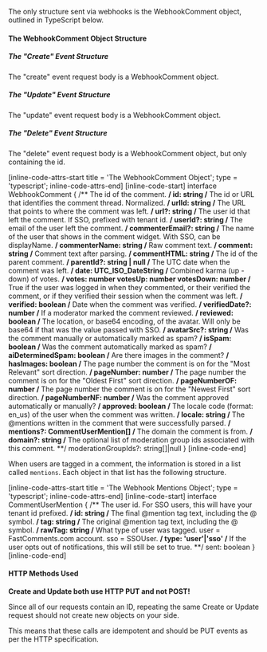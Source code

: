 The only structure sent via webhooks is the WebhookComment object, outlined in TypeScript below.

#### The WebhookComment Object Structure

##### The "Create" Event Structure
The "create" event request body is a WebhookComment object.

##### The "Update" Event Structure
The "update" event request body is a WebhookComment object.

##### The "Delete" Event Structure
The "delete" event request body is a WebhookComment object, but only containing the id.

[inline-code-attrs-start title = 'The WebhookComment Object'; type = 'typescript'; inline-code-attrs-end]
[inline-code-start]
interface WebhookComment {
    /** The id of the comment. **/
    id: string
    /** The id or URL that identifies the comment thread. Normalized. **/
    urlId: string
    /** The URL that points to where the comment was left. **/
    url?: string
    /** The user id that left the comment. If SSO, prefixed with tenant id. **/
    userId?: string
    /** The email of the user left the comment. **/
    commenterEmail?: string
    /** The name of the user that shows in the comment widget. With SSO, can be displayName. **/
    commenterName: string
    /** Raw comment text. **/
    comment: string
    /** Comment text after parsing. **/
    commentHTML: string
    /** The id of the parent comment. **/
    parentId?: string | null
    /** The UTC date when the comment was left. **/
    date: UTC_ISO_DateString
    /** Combined karma (up - down) of votes. **/
    votes: number
    votesUp: number
    votesDown: number
    /** True if the user was logged in when they commented, or their verified the comment, or if they verified their session when the comment was left. **/
    verified: boolean
    /** Date when the comment was verified. **/
    verifiedDate?: number
    /** If a moderator marked the comment reviewed. **/
    reviewed: boolean
    /** The location, or base64 encoding, of the avatar. Will only be base64 if that was the value passed with SSO. **/
    avatarSrc?: string
    /** Was the comment manually or automatically marked as spam? **/
    isSpam: boolean
    /** Was the comment automatically marked as spam? **/
    aiDeterminedSpam: boolean
    /** Are there images in the comment? **/
    hasImages: boolean
    /** The page number the comment is on for the "Most Relevant" sort direction. **/
    pageNumber: number
    /** The page number the comment is on for the "Oldest First" sort direction. **/
    pageNumberOF: number
    /** The page number the comment is on for the "Newest First" sort direction. **/
    pageNumberNF: number
    /** Was the comment approved automatically or manually? **/
    approved: boolean
    /** The locale code (format: en_us) of the user when the comment was written. **/
    locale: string
    /** The @mentions written in the comment that were successfully parsed. **/
    mentions?: CommentUserMention[]
    /** The domain the comment is from. **/
    domain?: string
    /** The optional list of moderation group ids associated with this comment. **/
    moderationGroupIds?: string[]|null
}
[inline-code-end]

When users are tagged in a comment, the information is stored in a list called `mentions`. Each object in that list
has the following structure.

[inline-code-attrs-start title = 'The Webhook Mentions Object'; type = 'typescript'; inline-code-attrs-end]
[inline-code-start]
interface CommentUserMention {
    /** The user id. For SSO users, this will have your tenant id prefixed. **/
    id: string
    /** The final @mention tag text, including the @ symbol. **/
    tag: string
    /** The original @mention tag text, including the @ symbol. **/
    rawTag: string
    /** What type of user was tagged. user = FastComments.com account. sso = SSOUser. **/
    type: 'user'|'sso'
    /** If the user opts out of notifications, this will still be set to true. **/
    sent: boolean
}
[inline-code-end]

#### HTTP Methods Used

**Create and Update both use HTTP PUT and not POST!**

Since all of our requests contain an ID, repeating the same Create or Update request should not create new objects on your side.

This means that these calls are idempotent and should be PUT events as per the HTTP specification.
